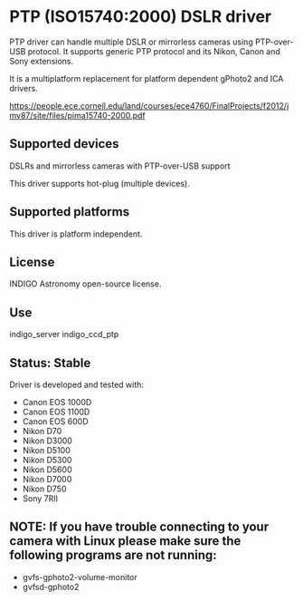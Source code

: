 # PTP (ISO15740:2000) DSLR driver

PTP driver can handle multiple DSLR or mirrorless cameras using PTP-over-USB protocol. It supports generic PTP protocol and its Nikon, Canon and Sony extensions.

It is a multiplatform replacement for platform dependent gPhoto2 and ICA drivers.

https://people.ece.cornell.edu/land/courses/ece4760/FinalProjects/f2012/jmv87/site/files/pima15740-2000.pdf

## Supported devices

DSLRs and mirrorless cameras with PTP-over-USB support

This driver supports hot-plug (multiple devices).

## Supported platforms

This driver is platform independent.

## License

INDIGO Astronomy open-source license.

## Use

indigo_server indigo_ccd_ptp

## Status: Stable

Driver is developed and tested with:
* Canon EOS 1000D
* Canon EOS 1100D
* Canon EOS 600D
* Nikon D70
* Nikon D3000
* Nikon D5100
* Nikon D5300
* Nikon D5600
* Nikon D7000
* Nikon D750
* Sony 7RII

## NOTE: If you have trouble connecting to your camera with Linux please make sure the following programs are not running:
* gvfs-gphoto2-volume-monitor
* gvfsd-gphoto2
